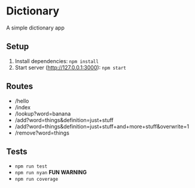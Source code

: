 # Dictionary
A simple dictionary app

## Setup
1. Install dependencies: `npm install`
2. Start server (http://127.0.0.1:3000): `npm start`

## Routes
- /hello
- /index
- /lookup?word=banana
- /add?word=things&definition=just+stuff
- /add?word=things&definition=just+stuff+and+more+stuff&overwrite=1
- /remove?word=things

## Tests
- `npm run test`
- `npm run nyan` **FUN WARNING**
- `npm run coverage`

